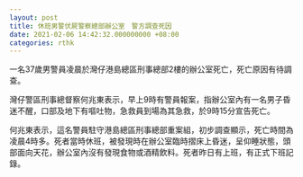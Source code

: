```yaml
---
layout: post
title: 休班男警伏屍警察總部辦公室　警方調查死因
date: 2021-02-06 14:42:32.000000000 +08:00
categories: rthk
---
```


一名37歲男警員凌晨於灣仔港島總區刑事總部2樓的辦公室死亡，死亡原因有待調查。

灣仔警區刑事總督察何兆東表示，早上9時有警員報案，指辦公室內有一名男子昏迷不醒，口部及地下有嘔吐物，急救員到場為其急救，於9時15分宣告死亡。

何兆東表示，這名警員駐守港島總區刑事總部重案組，初步調查顯示，死亡時間為凌晨4時多。死者當時休班，被發現時在辦公室臨時摺床上昏迷，呈仰睡狀態，頭部面向天花，辦公室內沒有發現食物或酒精飲料。死者昨日有上班，有正式下班記錄。
